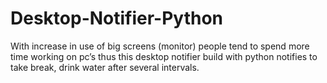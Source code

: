 # Desktop-Notifier-Python
With increase in use of big screens (monitor) people tend to spend more time working on pc’s thus this desktop  notifier build with python notifies to take break, drink water after several intervals. 
